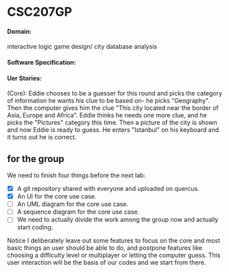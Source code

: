 # CSC207GP
#### Domain: 
interactive logic game design/ city database  analysis
#### Software Specification:
#### Uer Stories:
(Core): Eddie chooses to be a guesser for this round and picks the category of information he wants his clue to be based on- he picks "Geography". Then the computer gives him the clue "This city located near the border of Asia, Europe and Africa". Eddie thinks he needs one more clue, and he picks the "Pictures" category this time. Then a picture of the city is shown and now Eddie is ready to guess. He enters "Istanbul" on his keyboard and it turns out he is correct.  


## for the group
We need to finish four things before the next lab:
- [X] A git repository shared with everyone and uploaded on quercus. 
- [X] An UI for the core use case.
- [ ] An UML diagram for the core use case. 
- [ ] A sequence diagram for the core use case.
- [ ] We need to actually divide the work among the group now and actually start coding.

Notice I deliberately leave out some features to focus on the core and most basic things an user should be able to do, and postpone features like choosing a difficulty level or multiplayer or letting the computer guess. This user interaction will be the basis of our codes and we start from there. 

